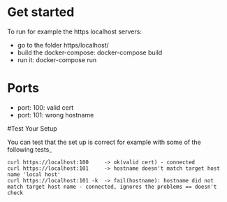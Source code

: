 # Get started
To run for example the https localhost servers:
  * go to the folder https/localhost/
  * build the docker-compose: docker-compose build
  * run it: docker-compose run


# Ports
  * port: 100: valid cert
  * port: 101: wrong hostname

#Test Your Setup

You can test that the set up is correct for example with some of the following tests_

```
curl https://localhost:100     -> ok(valid cert) - connected
curl https://localhost:101     -> hostname doesn't match target host name 'local host'
curl https://localhost:101 -k  -> fail(hostname): hostname did not match target host name - connected, ignores the problems == doesn't check
```

